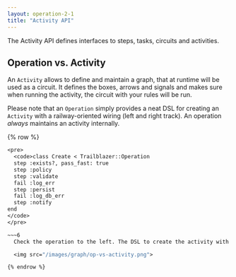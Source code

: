 ```yaml
---
layout: operation-2-1
title: "Activity API"
---
```


The Activity API defines interfaces to steps, tasks, circuits and activities.

## Operation vs. Activity

An `Activity` allows to define and maintain a graph, that at runtime will be used as a circuit. It defines the boxes, arrows and signals and makes sure when running the activity, the circuit with your rules will be run.

Please note that an `Operation` simply provides a neat DSL for creating an `Activity` with a railway-oriented wiring (left and right track). An operation _always_ maintains an activity internally.

{% row %}
~~~6
<pre>
  <code>class Create < Trailblazer::Operation
  step :exists?, pass_fast: true
  step :policy
  step :validate
  fail :log_err
  step :persist
  fail :log_db_err
  step :notify
end
</code>
</pre>

~~~6
  Check the operation to the left. The DSL to create the activity with its graph is very different to `Activity`, but the outcome is a simple activity instance.

  <img src="/images/graph/op-vs-activity.png">

{% endrow %}
